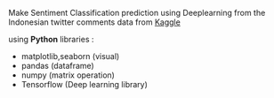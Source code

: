 Make Sentiment Classification prediction using Deeplearning from the Indonesian twitter comments data from [Kaggle](https://www.kaggle.com/datasets/bondanvitto/indonesia-twitter-comment-labeled-with-ite-law)

using **Python** libraries :
- matplotlib,seaborn (visual)
- pandas (dataframe)
- numpy (matrix operation)
- Tensorflow (Deep learning library)